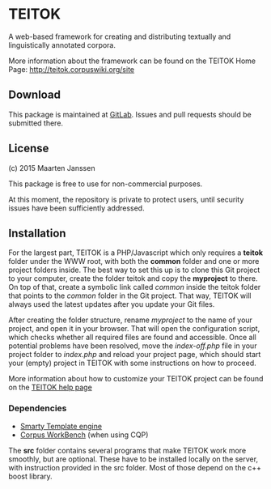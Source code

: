 # TEITOK

A web-based framework for creating and distributing textually and linguistically annotated corpora.

More information about the framework can be found on the TEITOK Home Page: http://teitok.corpuswiki.org/site

## Download

This package is maintained at
[GitLab](https://gitlab.com/maartenes/TEITOK). Issues and pull requests
should be submitted there.

## License

(c) 2015 Maarten Janssen

This package is free to use for non-commercial purposes.

At this moment, the repository is private to protect users, until security issues have been sufficiently addressed.

## Installation

For the largest part, TEITOK is a PHP/Javascript which only requires a **teitok** folder under the WWW root, with both the **common** folder and one or more project folders inside. The best way to set this up is to clone this Git project to your computer, create the folder teitok and copy the **myproject** to there. On top of that, create a symbolic link called *common* inside the teitok folder that points to the *common* folder in the Git project. That way, TEITOK will always used the latest updates after you update your Git files.

After creating the folder structure, rename *myproject* to the name of your project, and open it in your browser. That will open the configuration script, which checks whether all required files are found and accessible. Once all potential problems have been resolved, move the *index-off.php* file in your project folder to *index.php* and reload your project page, which should start your (empty) project in TEITOK with some instructions on how to proceed. 

More information about how to customize your TEITOK project can be found on the [TEITOK help page](teitok.corpuswiki.org/site/index.php?action=help)

### Dependencies
- [Smarty Template engine](http://www.smarty.net/)
- [Corpus WorkBench](http://cwb.sourceforge.net/) (when using CQP)

The **src** folder contains several programs that make TEITOK work more smoothly, but are optional. These have to be installed locally on the server, with instruction provided in the src folder. Most of those depend on the c++ boost library.
